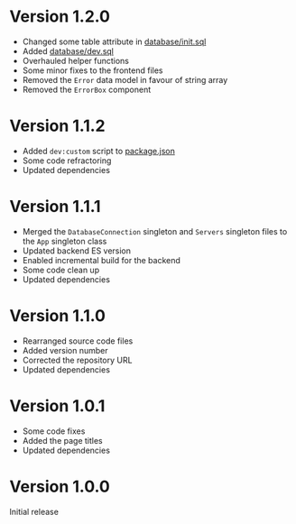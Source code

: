 # Version 1.2.0

-   Changed some table attribute in [database/init.sql](./database/init.sql)
-   Added [database/dev.sql](./database/dev.sql)
-   Overhauled helper functions
-   Some minor fixes to the frontend files
-   Removed the `Error` data model in favour of string array
-   Removed the `ErrorBox` component

# Version 1.1.2

-   Added `dev:custom` script to [package.json](./package.json)
-   Some code refractoring
-   Updated dependencies

# Version 1.1.1

-   Merged the `DatabaseConnection` singleton and `Servers` singleton files to the `App` singleton class
-   Updated backend ES version
-   Enabled incremental build for the backend
-   Some code clean up
-   Updated dependencies

# Version 1.1.0

-   Rearranged source code files
-   Added version number
-   Corrected the repository URL
-   Updated dependencies

# Version 1.0.1

-   Some code fixes
-   Added the page titles
-   Updated dependencies

# Version 1.0.0

Initial release
